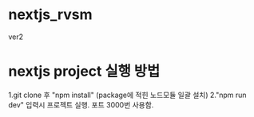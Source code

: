 # nextjs_rvsm
ver2

# nextjs project 실행 방법
1.git clone 후 "npm install" (package에 적힌 노드모듈 일괄 설치)
2."npm run dev" 입력시 프로젝트 실행. 포트 3000번 사용함.
